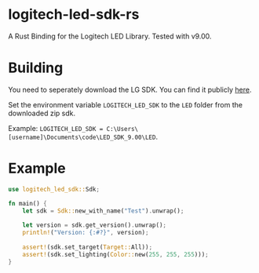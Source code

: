 # logitech-led-sdk-rs
A Rust Binding for the Logitech LED Library. Tested with v9.00.

# Building
You need to seperately download the LG SDK. You can find it publicly [here](https://www.logitechg.com/en-us/innovation/developer-lab.html).

Set the environment variable `LOGITECH_LED_SDK` to the `LED` folder from the downloaded zip sdk.

Example: `LOGITECH_LED_SDK = C:\Users\[username]\Documents\code\LED_SDK_9.00\LED`.

# Example
```rust
use logitech_led_sdk::Sdk;

fn main() {
    let sdk = Sdk::new_with_name("Test").unwrap();
    
    let version = sdk.get_version().unwrap();
    println!("Version: {:#?}", version);
    
    assert!(sdk.set_target(Target::All));
    assert!(sdk.set_lighting(Color::new(255, 255, 255)));
}
```
